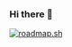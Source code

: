 ### Hi there 👋
[![roadmap.sh](https://api.roadmap.sh/v1-badge/tall/6537c554035e8d1be73213b2?variant=dark&roadmaps=datastructures-and-algorithms%2Ccpp%2Cjavascript)](https://roadmap.sh)

<!--
**SKONER2004/SKONER2004** is a ✨ _special_ ✨ repository because its `README.md` (this file) appears on your GitHub profile.

Here are some ideas to get you started:

- 🔭 I’m currently working on ...
- 🌱 I’m currently learning ...
- 👯 I’m looking to collaborate on ...
- 🤔 I’m looking for help with ...
- 💬 Ask me about ...
- 📫 How to reach me: ...
- 😄 Pronouns: ...
- ⚡ Fun fact: ...
-->
